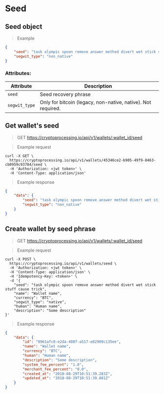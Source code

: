 # Seed

## Seed object

> Example

```json
{
    "seed": "task olympic spoon remove answer method divert wet stick stuff cause trick",
    "segwit_type": "non_native"
}
```

### Attributes:

Attribute      | Description
---------      | -----------
`seed`         | Seed recovery phrase
`segwit_type`  | Only for bitcoin (legacy, non-native, native). Not required.

## Get wallet's seed

> GET https://cryptoprocessing.io/api/v1/wallets/:wallet_id/seed

> Example request

```shell
curl -X GET \
  https://cryptoprocessing.io/api/v1/wallets/45346ce2-b905-49f9-8463-cb0959c93784/seed \
  -H 'Authorization: <jwt token>' \
  -H 'Content-Type: application/json' 
```

> Example response

```json
{
    "data": {
        "seed": "task olympic spoon remove answer method divert wet stick stuff cause trick",
        "segwit_type": "non_native"
    }
}
```

## Create wallet by seed phrase

> GET https://cryptoprocessing.io/api/v1/wallets/:wallet_id/seed

> Example request

```shell
curl -X POST \
  https://cryptoprocessing.io/api/v1/wallets/seed \
  -H 'Authorization: <jwt token>' \
  -H 'Content-Type: application/json' \
  -H 'Idempotency-Key: <token>' \
  -d '{
	"seed": "task olympic spoon remove answer method divert wet stick stuff cause trick",
	"name": "Wallet name",
	"currency": "BTC",
	"segwit_type": "native",
	"human": "Human name",
	"description": "Some description"
}'
```

> Example response

```json
{
    "data": {
        "id": "8961afc0-e2da-4807-a517-e82909c135ee",
        "name": "Wallet name",
        "currency": "BTC",
        "human": "Human name",
        "description": "Some description",
        "system_fee_percent": "1.0",
        "merchant_fee_percent": "0.0",
        "created_at": "2018-08-29T10:51:39.283Z",
        "updated_at": "2018-08-29T10:51:39.881Z"
    }
}
```